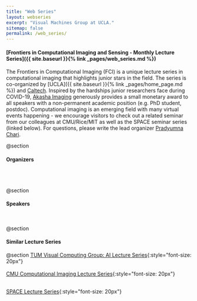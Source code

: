 ```yaml
---
title: "Web Series"
layout: webseries
excerpt: "Visual Machines Group at UCLA."
sitemap: false
permalink: /web_series/
---
```



#### [Frontiers in Computational Imaging and Sensing - Monthly Lecture Series]({{ site.baseurl }}{% link _pages/web_series.md %})

The Frontiers in Computational Imaging (FCI) is a unique lecture series in computational
imaging that highlights junior stars in the field. The series is co-organized by
[UCLA]({{ site.baseurl }}{% link _pages/home_page.md %}) and [Caltech](http://users.cms.caltech.edu/~klbouman/). 
Inspired by the hardships junior researchers face during COVID-19, [Akasha Imaging](http://akasha.im/) 
generously provides a small monetary award to all speakers with a non-permanent academic position 
(e.g. PhD student, postdoc). Computational imaging is an emerging field with many virtual events 
happening - we encourage visitors to check out a related seminar from our colleagues at CMU/Rice/MIT 
as well as the SPACE seminar series (linked below). For questions, please write the lead organizer
[Pradyumna Chari](https://pradyumnachari.github.io/).
<br>

@section
#### Organizers
<br>
<br>
<!-- All the organizers -->

@section
#### Speakers
<br>
<!-- All the web series Entries -->

@section
#### Similar Lecture Series

@section
[TUM Visual Computing Group: AI Lecture Series](https://niessner.github.io/TUM-AI-Lecture-Series/?fbclid=IwAR3qxbYd4ixlTqFzSPqUGXpJY9HnMjZaePsxt5e9cjKyc6sXQoiE6O4l7DE){:style="font-size: 20px"} <br> <br>
[CMU Computational Imaging Lecture Series](https://www.seebelowtheskin.org/webinars/?fbclid=IwAR3W-1DEcj9fsFLvNLx7z4XLhirhopqblno1YA-tx7QRmRWXqi-zqD5-cMc){:style="font-size: 20px"} <br> <br>

[SPACE Lecture Series](https://sites.google.com/view/sps-space){:style="font-size: 20px"}
